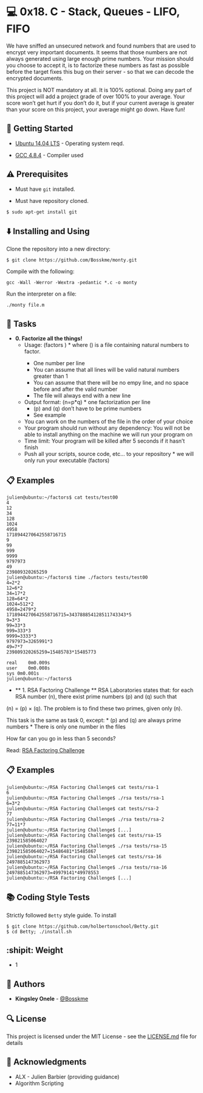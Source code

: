 # :computer: 0x18. C - Stack, Queues - LIFO, FIFO

We have sniffed an unsecured network and found numbers that are used to encrypt very important documents. It seems that those numbers are not always generated using large enough prime numbers. Your mission should you choose to accept it, is to factorize these numbers as fast as possible before the target fixes this bug on their server - so that we can decode the encrypted documents.

This project is NOT mandatory at all. It is 100% optional. Doing any part of this project will add a project grade of over 100% to your average. Your score won’t get hurt if you don’t do it, but if your current average is greater than your score on this project, your average might go down. Have fun!

## :running: Getting Started

* [Ubuntu 14.04 LTS](http://releases.ubuntu.com/20.04/) - Operating system reqd.

* [GCC 4.8.4](https://gcc.gnu.org/gcc-4.8/) - Compiler used


## :warning: Prerequisites

* Must have `git` installed.

* Must have repository cloned.

```
$ sudo apt-get install git
```


## :arrow_down: Installing and Using

Clone the repository into a new directory:

```
$ git clone https://github.com/Bosskme/monty.git
```
Compile with the following:

```
gcc -Wall -Werror -Wextra -pedantic *.c -o monty
```

Run the interpreter on a file:

```
./monty file.m
```


## :wrench: Tasks

* **0. Factorize all the things!**
  * Usage: (factors <file>)
    	   * where (<file>) is a file containing natural numbers to factor.
  	   * One number per line
  	   * You can assume that all lines will be valid natural numbers greater than 1
  	   * You can assume that there will be no empy line, and no space before and after the valid number
  	   * The file will always end with a new line
  * Output format: (n=p*q)
    	   * one factorization per line
  	   * (p) and (q) don’t have to be prime numbers
  	   * See example
  * You can work on the numbers of the file in the order of your choice
  * Your program should run without any dependency: You will not be able to install anything on the machine we will run your program on
  * Time limit: Your program will be killed after 5 seconds if it hasn’t finish
  * Push all your scripts, source code, etc… to your repository
    	   * we will only run your executable (factors)

## :clipboard: Examples


```
julien@ubuntu:~/factors$ cat tests/test00 
4
12
34
128
1024
4958
1718944270642558716715
9
99
999
9999
9797973
49
239809320265259
julien@ubuntu:~/factors$ time ./factors tests/test00
4=2*2
12=6*2
34=17*2
128=64*2
1024=512*2
4958=2479*2
1718944270642558716715=343788854128511743343*5
9=3*3
99=33*3
999=333*3
9999=3333*3
9797973=3265991*3
49=7*7
239809320265259=15485783*15485773

real    0m0.009s
user    0m0.008s
sys 0m0.001s
julien@ubuntu:~/factors$

```
* ** 1. RSA Factoring Challenge **
RSA Laboratories states that: for each RSA number (n), there exist prime numbers (p) and (q) such that

(n) = (p) × (q). The problem is to find these two primes, given only (n).

This task is the same as task 0, except:
     * (p) and (q) are always prime numbers
     * There is only one number in the files

How far can you go in less than 5 seconds?

Read: [RSA Factoring Challenge](https://intranet.alxswe.com/rltoken/Cn9Lq_kKNpNx4dmvFMuwgQ)

## :clipboard: Examples

```
julien@ubuntu:~/RSA Factoring Challenge$ cat tests/rsa-1
6
julien@ubuntu:~/RSA Factoring Challenge$ ./rsa tests/rsa-1
6=3*2
julien@ubuntu:~/RSA Factoring Challenge$ cat tests/rsa-2
77
julien@ubuntu:~/RSA Factoring Challenge$ ./rsa tests/rsa-2
77=11*7
julien@ubuntu:~/RSA Factoring Challenge$ [...]  
julien@ubuntu:~/RSA Factoring Challenge$ cat tests/rsa-15
239821585064027
julien@ubuntu:~/RSA Factoring Challenge$ ./rsa tests/rsa-15 
239821585064027=15486481*15485867
julien@ubuntu:~/RSA Factoring Challenge$ cat tests/rsa-16
2497885147362973
julien@ubuntu:~/RSA Factoring Challenge$ ./rsa tests/rsa-16
2497885147362973=49979141*49978553
julien@ubuntu:~/RSA Factoring Challenge$ [...]

```
## :books: Coding Style Tests

Strictly followed `Betty` style guide. To install

```
$ git clone https://github.com/holbertonschool/Betty.git
$ cd Betty; ./install.sh
```


## :shipit: Weight

* 1


## :blue_book: Authors

* **Kingsley Onele** - [@Bosskme](https://github.com/Bosskme)


## :mag: License

This project is licensed under the MIT License - see the [LICENSE.md](LICENSE.md) file for details


## :mega: Acknowledgments

* ALX - Julien Barbier (providing guidance)
* Algorithm Scripting